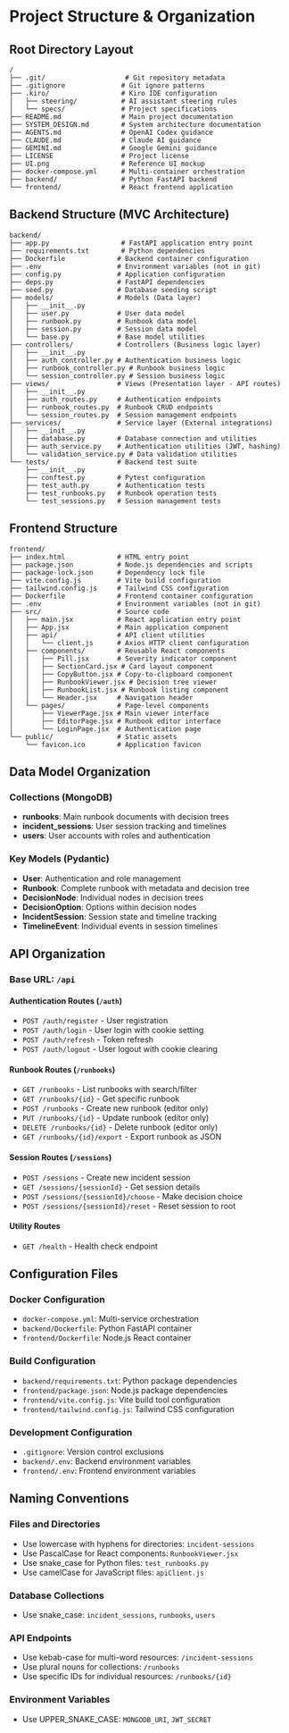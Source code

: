 # Project Structure & Organization

## Root Directory Layout

```
/
├── .git/                    # Git repository metadata
├── .gitignore              # Git ignore patterns
├── .kiro/                  # Kiro IDE configuration
│   ├── steering/           # AI assistant steering rules
│   └── specs/              # Project specifications
├── README.md               # Main project documentation
├── SYSTEM_DESIGN.md        # System architecture documentation
├── AGENTS.md               # OpenAI Codex guidance
├── CLAUDE.md               # Claude AI guidance
├── GEMINI.md               # Google Gemini guidance
├── LICENSE                 # Project license
├── UI.png                  # Reference UI mockup
├── docker-compose.yml      # Multi-container orchestration
├── backend/                # Python FastAPI backend
└── frontend/               # React frontend application
```

## Backend Structure (MVC Architecture)

```
backend/
├── app.py                  # FastAPI application entry point
├── requirements.txt        # Python dependencies
├── Dockerfile             # Backend container configuration
├── .env                   # Environment variables (not in git)
├── config.py              # Application configuration
├── deps.py                # FastAPI dependencies
├── seed.py                # Database seeding script
├── models/                # Models (Data layer)
│   ├── __init__.py
│   ├── user.py            # User data model
│   ├── runbook.py         # Runbook data model
│   ├── session.py         # Session data model
│   └── base.py            # Base model utilities
├── controllers/           # Controllers (Business logic layer)
│   ├── __init__.py
│   ├── auth_controller.py # Authentication business logic
│   ├── runbook_controller.py # Runbook business logic
│   └── session_controller.py # Session business logic
├── views/                 # Views (Presentation layer - API routes)
│   ├── __init__.py
│   ├── auth_routes.py     # Authentication endpoints
│   ├── runbook_routes.py  # Runbook CRUD endpoints
│   └── session_routes.py  # Session management endpoints
├── services/              # Service layer (External integrations)
│   ├── __init__.py
│   ├── database.py        # Database connection and utilities
│   ├── auth_service.py    # Authentication utilities (JWT, hashing)
│   └── validation_service.py # Data validation utilities
└── tests/                 # Backend test suite
    ├── __init__.py
    ├── conftest.py        # Pytest configuration
    ├── test_auth.py       # Authentication tests
    ├── test_runbooks.py   # Runbook operation tests
    └── test_sessions.py   # Session management tests
```

## Frontend Structure

```
frontend/
├── index.html             # HTML entry point
├── package.json           # Node.js dependencies and scripts
├── package-lock.json      # Dependency lock file
├── vite.config.js         # Vite build configuration
├── tailwind.config.js     # Tailwind CSS configuration
├── Dockerfile             # Frontend container configuration
├── .env                   # Environment variables (not in git)
├── src/                   # Source code
│   ├── main.jsx           # React application entry point
│   ├── App.jsx            # Main application component
│   ├── api/               # API client utilities
│   │   └── client.js      # Axios HTTP client configuration
│   ├── components/        # Reusable React components
│   │   ├── Pill.jsx       # Severity indicator component
│   │   ├── SectionCard.jsx # Card layout component
│   │   ├── CopyButton.jsx # Copy-to-clipboard component
│   │   ├── RunbookViewer.jsx # Decision tree viewer
│   │   ├── RunbookList.jsx # Runbook listing component
│   │   └── Header.jsx     # Navigation header
│   └── pages/             # Page-level components
│       ├── ViewerPage.jsx # Main viewer interface
│       ├── EditorPage.jsx # Runbook editor interface
│       └── LoginPage.jsx  # Authentication page
└── public/                # Static assets
    └── favicon.ico        # Application favicon
```

## Data Model Organization

### Collections (MongoDB)
- **runbooks**: Main runbook documents with decision trees
- **incident_sessions**: User session tracking and timelines
- **users**: User accounts with roles and authentication

### Key Models (Pydantic)
- **User**: Authentication and role management
- **Runbook**: Complete runbook with metadata and decision tree
- **DecisionNode**: Individual nodes in decision trees
- **DecisionOption**: Options within decision nodes
- **IncidentSession**: Session state and timeline tracking
- **TimelineEvent**: Individual events in session timelines

## API Organization

### Base URL: `/api`

#### Authentication Routes (`/auth`)
- `POST /auth/register` - User registration
- `POST /auth/login` - User login with cookie setting
- `POST /auth/refresh` - Token refresh
- `POST /auth/logout` - User logout with cookie clearing

#### Runbook Routes (`/runbooks`)
- `GET /runbooks` - List runbooks with search/filter
- `GET /runbooks/{id}` - Get specific runbook
- `POST /runbooks` - Create new runbook (editor only)
- `PUT /runbooks/{id}` - Update runbook (editor only)
- `DELETE /runbooks/{id}` - Delete runbook (editor only)
- `GET /runbooks/{id}/export` - Export runbook as JSON

#### Session Routes (`/sessions`)
- `POST /sessions` - Create new incident session
- `GET /sessions/{sessionId}` - Get session details
- `POST /sessions/{sessionId}/choose` - Make decision choice
- `POST /sessions/{sessionId}/reset` - Reset session to root

#### Utility Routes
- `GET /health` - Health check endpoint

## Configuration Files

### Docker Configuration
- `docker-compose.yml`: Multi-service orchestration
- `backend/Dockerfile`: Python FastAPI container
- `frontend/Dockerfile`: Node.js React container

### Build Configuration
- `backend/requirements.txt`: Python package dependencies
- `frontend/package.json`: Node.js package dependencies
- `frontend/vite.config.js`: Vite build tool configuration
- `frontend/tailwind.config.js`: Tailwind CSS configuration

### Development Configuration
- `.gitignore`: Version control exclusions
- `backend/.env`: Backend environment variables
- `frontend/.env`: Frontend environment variables

## Naming Conventions

### Files and Directories
- Use lowercase with hyphens for directories: `incident-sessions`
- Use PascalCase for React components: `RunbookViewer.jsx`
- Use snake_case for Python files: `test_runbooks.py`
- Use camelCase for JavaScript files: `apiClient.js`

### Database Collections
- Use snake_case: `incident_sessions`, `runbooks`, `users`

### API Endpoints
- Use kebab-case for multi-word resources: `/incident-sessions`
- Use plural nouns for collections: `/runbooks`
- Use specific IDs for individual resources: `/runbooks/{id}`

### Environment Variables
- Use UPPER_SNAKE_CASE: `MONGODB_URI`, `JWT_SECRET`